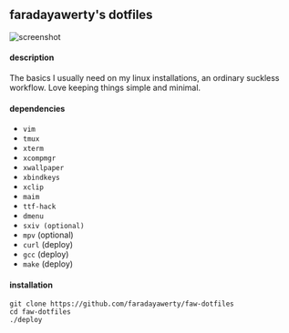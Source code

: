
## faradayawerty's dotfiles
![screenshot](https://github.com/faradayawerty/faw-dotfiles/blob/main/screenshot.png)

#### description
The basics I usually need on my linux installations, an ordinary suckless workflow. Love keeping things simple and minimal.

#### dependencies
* `vim`
* `tmux`
* `xterm`
* `xcompmgr`
* `xwallpaper`
* `xbindkeys`
* `xclip`
* `maim`
* `ttf-hack`
* `dmenu`
* `sxiv (optional)`
* `mpv` (optional)
* `curl` (deploy)
* `gcc` (deploy)
* `make` (deploy)

#### installation
```
git clone https://github.com/faradayawerty/faw-dotfiles
cd faw-dotfiles
./deploy
```

